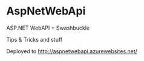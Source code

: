 # AspNetWebApi
ASP.NET WebAPI + Swashbuckle

Tips & Tricks and stuff

Deployed to http://aspnetwebapi.azurewebsites.net/
